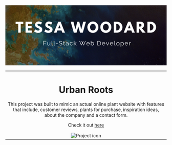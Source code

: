 <img src="https://github.com/tessa-woodard/tessa-woodard/blob/main/cover-photo.png?raw=true" />

<table align="center"><tr><td align="center" width="9999">

# Urban Roots

This project was built to mimic an actual online plant website with features that include, customer reviews, plants for purchase, inspiration ideas, about the company and a contact form.

Check it out [here](https://urban-roots.netlify.app/)

<img src="https://github.com/tessa-woodard/tessa-woodard/blob/main/urban-roots.png?raw=true" align="center" width="750" alt="Project icon">

</td></tr></table>
